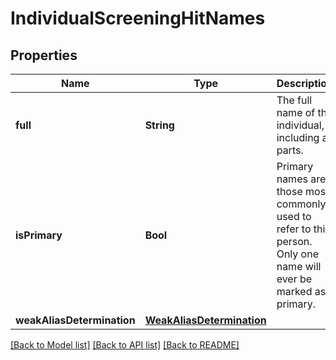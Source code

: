 # IndividualScreeningHitNames

## Properties
Name | Type | Description | Notes
------------ | ------------- | ------------- | -------------
**full** | **String** | The full name of the individual, including all parts. | 
**isPrimary** | **Bool** | Primary names are those most commonly used to refer to this person. Only one name will ever be marked as primary. | 
**weakAliasDetermination** | [**WeakAliasDetermination**](WeakAliasDetermination.md) |  | 

[[Back to Model list]](../README.md#documentation-for-models) [[Back to API list]](../README.md#documentation-for-api-endpoints) [[Back to README]](../README.md)


